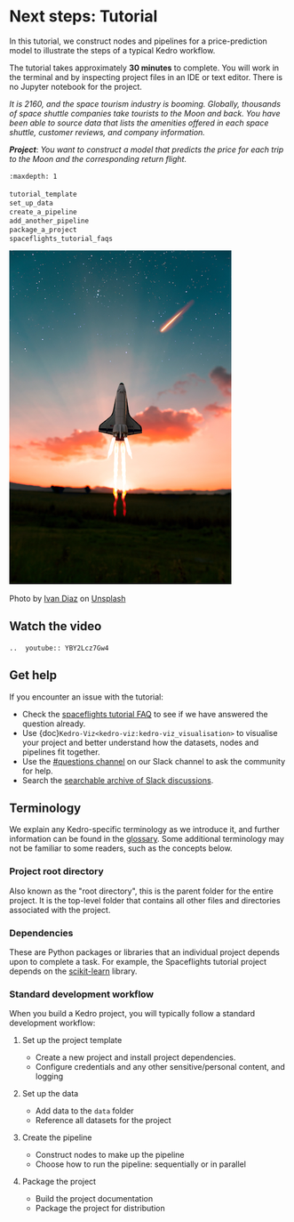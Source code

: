 # Next steps: Tutorial

In this tutorial, we construct nodes and pipelines for a price-prediction model to illustrate the steps of a typical Kedro workflow.

The tutorial takes approximately **30 minutes** to complete. You will work in the terminal and by inspecting project files in an IDE or text editor. There is no Jupyter notebook for the project.

*It is 2160, and the space tourism industry is booming. Globally, thousands of space shuttle companies take tourists to the Moon and back. You have been able to source data that lists the amenities offered in each space shuttle, customer reviews, and company information.*

***Project***: *You want to construct a model that predicts the price for each trip to the Moon and the corresponding return flight.*

```{toctree}
:maxdepth: 1

tutorial_template
set_up_data
create_a_pipeline
add_another_pipeline
package_a_project
spaceflights_tutorial_faqs
```


![](../meta/images/moon-rocket.png)

Photo by <a href="https://unsplash.com/@ivvndiaz">Ivan Diaz</a> on <a href="https://unsplash.com/s/photos/spaceship">Unsplash</a>

## Watch the video

```{eval-rst}
..  youtube:: YBY2Lcz7Gw4
```

## Get help
If you encounter an issue with the tutorial:

* Check the [spaceflights tutorial FAQ](spaceflights_tutorial_faqs.md) to see if we have answered the question already.
* Use {doc}`Kedro-Viz<kedro-viz:kedro-viz_visualisation>` to visualise your project and better understand how the datasets, nodes and pipelines fit together.
* Use the [#questions channel](https://slack.kedro.org/) on our Slack channel to ask the community for help.
* Search the [searchable archive of Slack discussions](https://linen-slack.kedro.org/).

## Terminology

We explain any Kedro-specific terminology as we introduce it, and further information can be found in the [glossary](../resources/glossary.md). Some additional terminology may not be familiar to some readers, such as the concepts below.

### Project root directory
Also known as the "root directory", this is the parent folder for the entire project. It is the top-level folder that contains all other files and directories associated with the project.

### Dependencies
These are Python packages or libraries that an individual project depends upon to complete a task. For example, the Spaceflights tutorial project depends on the [scikit-learn](https://scikit-learn.org/stable/) library.

### Standard development workflow
When you build a Kedro project, you will typically follow a standard development workflow:

1. Set up the project template

    * Create a new project and install project dependencies.
    * Configure credentials and any other sensitive/personal content, and logging

2. Set up the data

    * Add data to the `data` folder
    * Reference all datasets for the project

3. Create the pipeline

    * Construct nodes to make up the pipeline
    * Choose how to run the pipeline: sequentially or in parallel

4. Package the project
    * Build the project documentation
    * Package the project for distribution
